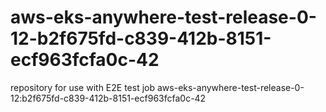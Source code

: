 # aws-eks-anywhere-test-release-0-12-b2f675fd-c839-412b-8151-ecf963fcfa0c-42
repository for use with E2E test job aws-eks-anywhere-test-release-0-12:b2f675fd-c839-412b-8151-ecf963fcfa0c-42
